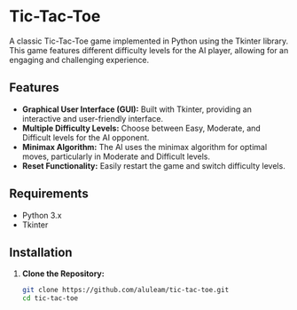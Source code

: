 # Tic-Tac-Toe

A classic Tic-Tac-Toe game implemented in Python using the Tkinter library. This game features different difficulty levels for the AI player, allowing for an engaging and challenging experience.

## Features

- **Graphical User Interface (GUI):** Built with Tkinter, providing an interactive and user-friendly interface.
- **Multiple Difficulty Levels:** Choose between Easy, Moderate, and Difficult levels for the AI opponent.
- **Minimax Algorithm:** The AI uses the minimax algorithm for optimal moves, particularly in Moderate and Difficult levels.
- **Reset Functionality:** Easily restart the game and switch difficulty levels.

## Requirements

- Python 3.x
- Tkinter

## Installation

1. **Clone the Repository:**
   ```sh
   git clone https://github.com/aluleam/tic-tac-toe.git
   cd tic-tac-toe
